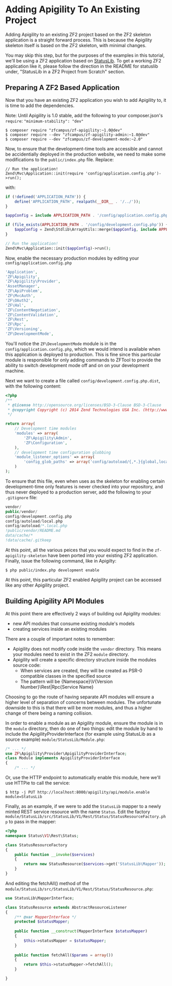 Adding Apigility To An Existing Project
=======================================

Adding Apigility to an existing ZF2 project based on the ZF2 skeleton application is a straight forward process.  This is because the Apigility skeleton itself is based on the ZF2 skeleton, with minimal changes.

You may skip this step, but for the purposes of the examples in this tutorial, we'll be using a ZF2 application based on [StatusLib](https://github.com/zfcampus/statuslib-example).  To get a working ZF2 application like it, please follow the direction in the README for statuslib under, "StatusLib in a ZF2 Project from Scratch" section.

Preparing A ZF2 Based Application
---------------------------------

Now that you have an existing ZF2 application you wish to add Apigility to, it is time to add the dependencies.

Note: Until Apigility is 1.0 stable, add the following to your composer.json's `require`: `"minimum-stability": "dev"`

```console
$ composer require "zfcampus/zf-apigility:~1.0@dev"
$ composer require --dev "zfcampus/zf-apigility-admin:~1.0@dev"
$ composer require --dev "zfcampus/zf-development-mode:~2.0"
```

Now, to ensure that the development-time tools are accessible and cannot be accidentially deployed in the production website, we need to make some modifications to the `public/index.php` file.  Replace: 

```
// Run the application!
Zend\Mvc\Application::init(require 'config/application.config.php')->run();
```

with:

```php
if (!defined('APPLICATION_PATH')) {
    define('APPLICATION_PATH', realpath(__DIR__ . '/../'));
}

$appConfig = include APPLICATION_PATH . '/config/application.config.php';

if (file_exists(APPLICATION_PATH . '/config/development.config.php')) {
    $appConfig = Zend\Stdlib\ArrayUtils::merge($appConfig, include APPLICATION_PATH . '/config/development.config.php');
}

// Run the application!
Zend\Mvc\Application::init($appConfig)->run();
```

Now, enable the necessary production modules by editing your `config/application.config.php`

```php
'Application',
'ZF\Apigility',
'ZF\Apigility\Provider',
'AssetManager',
'ZF\ApiProblem',
'ZF\MvcAuth',
'ZF\OAuth2',
'ZF\Hal',
'ZF\ContentNegotiation',
'ZF\ContentValidation',
'ZF\Rest',
'ZF\Rpc',
'ZF\Versioning',
'ZF\DevelopmentMode',
```

You'll notice the `ZF\DevelopmentMode` module is in the `config/application.config.php`, which we would intend is available when this application is deployed to production.  This is fine since this particular module is responsible for only adding commands to ZFTool to provide the ability to switch development mode off and on on your development machine.

Next we want to create a file called `config/development.config.php.dist`, with the following content:

```php
<?php
/**
 * @license http://opensource.org/licenses/BSD-3-Clause BSD-3-Clause
 * @copyright Copyright (c) 2014 Zend Technologies USA Inc. (http://www.zend.com)
 */

return array(
    // Development time modules
    'modules' => array(
        'ZF\Apigility\Admin',
        'ZF\Configuration',
    ),
    // development time configuration globbing
    'module_listener_options' => array(
        'config_glob_paths' => array('config/autoload/{,*.}{global,local}-development.php')
    )
);
```

To ensure that this file, even when uses as the skeleton for enabling certain development-time only features is never checked into your repository, and thus never deployed to a production server, add the following to your `.gitignore` file:

```php
vendor/
public/vendor/
config/development.config.php
config/autoload/local.php
config/autoload/*.local.php
!public/vendor/README.md
data/cache/*
!data/cache/.gitkeep
```

At this point, all the various peices that you would expect to find in the `zf-apigility-skeleton` have been ported into your existing ZF2 application.  Finally, issue the following command, like in Apigilty:

```console
$ php public/index.php development enable
```

At this point, this particular ZF2 enabled Apigility project can be accessed like any other Apigility project.

Building Apigility API Modules
------------------------------

At this point there are effectively 2 ways of building out Apigility modules:

- new API modules that consume existing module's models
- creating services inside an existing modules

There are a couple of important notes to remember:

- Apigility does not modify code inside the `vendor` directory.  This means your modules need to
  exist in the ZF2 `module` directory.
- Apigility will create a specific directory structure inside the modules source code:
  - When services are created, they will be created as PSR-0 compatible classes in the
    specified source
  - The pattern will be {Namespace}\V{Version Number}\Rest|Rpc\{Service Name}

Choosing to go the route of having separate API modules will ensure a higher level of separation of concerns between modules.  The unfortunate downside to this is that there will be more modules, and thus a higher change of there being a naming collision.

In order to enable a module as an Apigility module, ensure the module is in the `module` directory, then do one of two things: edit the module by hand to include the ApigilityProviderInterface (for example using StatusLib as a source example) `module/StatusLib/Module.php`:

```php
/* ... */
use ZF\Apigility\Provider\ApigilityProviderInterface;
class Module implements ApigilityProviderInterface
{
    /* ... */
```

Or, use the HTTP endpoint to automatically enable this module, here we'll use HTTPie to call the service:

```console
$ http -j PUT http://localhost:8000/apigility/api/module.enable module=StatusLib
```

Finally, as an example, if we were to add the `StatusLib` mapper to a newly minted REST service resource with the name `Status`.  Edit the factory `module/StatusLib/src/StatusLib/V1/Rest/Status/StatusResourceFactory.php` to pass in the mapper:

```php    
<?php
namespace Status\V1\Rest\Status;

class StatusResourceFactory
{
    public function __invoke($services)
    {
        return new StatusResource($services->get('StatusLib\Mapper'));
    }
}
```

And editing the fetchAll() method of the `module/StatusLib/src/StatusLib/V1/Rest/Status/StatusResource.php`:

```php
use StatusLib\MapperInterface;

class StatusResource extends AbstractResourceListener
{
    /** @var MapperInterface */
    protected $statusMapper;
    
    public function __construct(MapperInterface $statusMapper)
    {
        $this->statusMapper = $statusMapper;
    }
    
    public function fetchAll($params = array())
    {
        return $this->statusMapper->fetchAll();
    }

}
